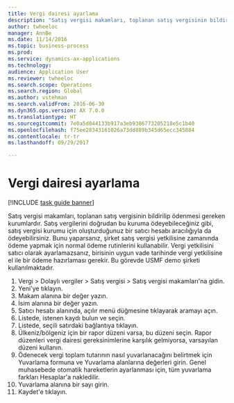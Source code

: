 ```yaml
--- 
title: Vergi dairesi ayarlama
description: "Satış vergisi makamları, toplanan satış vergisinin bildirilip ödenmesi gereken kurumlardır."
author: twheeloc
manager: AnnBe
ms.date: 11/14/2016
ms.topic: business-process
ms.prod: 
ms.service: dynamics-ax-applications
ms.technology: 
audience: Application User
ms.reviewer: twheeloc
ms.search.scope: Operations
ms.search.region: Global
ms.author: vstehman
ms.search.validFrom: 2016-06-30
ms.dyn365.ops.version: AX 7.0.0
ms.translationtype: HT
ms.sourcegitcommit: 7e0a5d044133b917a3eb9386773205218e5c1b40
ms.openlocfilehash: f75ee28343161026a73dd889b345d65ecc345884
ms.contentlocale: tr-tr
ms.lasthandoff: 09/29/2017

---
```

# <a name="set-up-sales-tax-authorities"></a>Vergi dairesi ayarlama

[!INCLUDE [task guide banner](../../includes/task-guide-banner.md)]

Satış vergisi makamları, toplanan satış vergisinin bildirilip ödenmesi gereken kurumlardır. Satış vergilerini doğrudan bu kuruma ödeyebileceğiniz gibi, satış vergisi kurumu için oluşturduğunuz bir satıcı hesabı aracılığıyla da ödeyebilirsiniz. Bunu yaparsanız, şirket satış vergisi yetkilisine zamanında ödeme yapmak için normal ödeme rutinlerini kullanabilir. Vergi yetkilisini satıcı olarak ayarlamazsanız, birisinin uygun vade tarihinde vergi yetkilisine el ile bir ödeme hazırlaması gerekir. Bu görevde USMF demo şirketi kullanılmaktadır.

1. Vergi > Dolaylı vergiler > Satış vergisi > Satış vergisi makamları'na gidin.
2. Yeni'ye tıklayın.
3. Makam alanına bir değer yazın.
4. İsim alanına bir değer yazın.
5. Satıcı hesabı alanında, açılır menü düğmesine tıklayarak aramayı açın.
6. Listede, istenen kaydı bulun ve seçin.
7. Listede, seçili satırdaki bağlantıya tıklayın.
8. Ülkeniz/bölgeniz için bir rapor düzeni varsa, bu düzeni seçin. Rapor düzenleri vergi dairesi gereksinimlerine karşılık gelmiyorsa, varsayılan düzeni kullanın.
9. Ödenecek vergi toplam tutarının nasıl yuvarlanacağını belirtmek için Yuvarlama formuna ve Yuvarlama alanlarına değerleri girin. Genel muhasebede otomatik hareketlerin ayarlanması için, tüm yuvarlama farkları Hesaplar'a nakledilir.
10. Yuvarlama alanına bir sayı girin.
11. Kaydet'e tıklayın.


